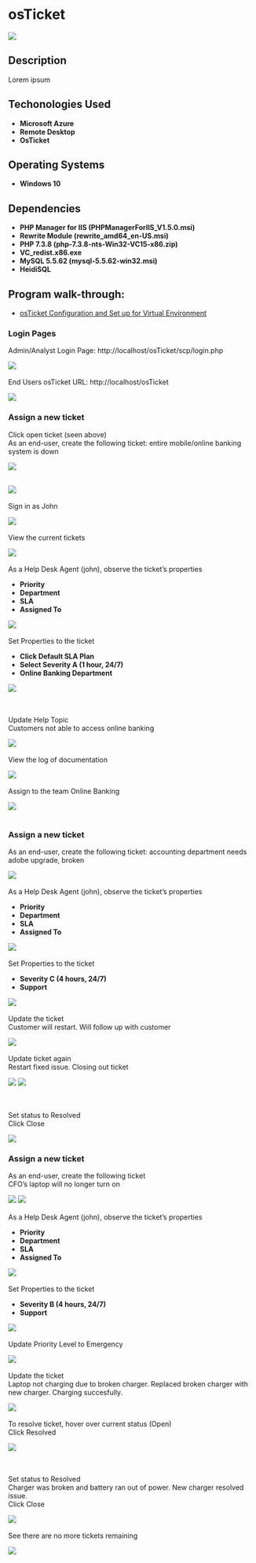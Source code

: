 <h1>osTicket</h1>

![](https://github.com/rbrianshutt/osticket/blob/main/osTicket/osticket-logo1.png)


<h2>Description</h2>
Lorem ipsum
<br />

<h2>Techonologies Used</h2>

- <b>Microsoft Azure</b> 
- <b>Remote Desktop</b>
- <b>OsTicket</b>

<h2>Operating Systems</h2>

- <b>Windows 10 </b> 

<h2>Dependencies</h2>

- <b>PHP Manager for IIS (PHPManagerForIIS_V1.5.0.msi)</b> 
- <b>Rewrite Module (rewrite_amd64_en-US.msi)</b>
- <b>PHP 7.3.8 (php-7.3.8-nts-Win32-VC15-x86.zip)</b> 
- <b>VC_redist.x86.exe</b>
- <b>MySQL 5.5.62 (mysql-5.5.62-win32.msi)</b> 
- <b>HeidiSQL</b>

<h2>Program walk-through:</h2>

- [osTicket Configuration and Set up for Virtual Environment](https://github.com/rbrianshutt/osticket_configuration) 

<h3>Login Pages</h3>

Admin/Analyst Login Page: http://localhost/osTicket/scp/login.php  <br/>

![](https://github.com/rbrianshutt/osticket/blob/main/osTicket/3%20osTicket%20login.PNG)
<br />
<br />
End Users osTicket URL: http://localhost/osTicket <br/>

![](https://github.com/rbrianshutt/osticket/blob/main/osTicket/3.1.support%20center.PNG)
<br />

<h3>Assign a new ticket</h3>

Click open ticket (seen above) <br/>
As an end-user, create the following ticket: entire mobile/online banking system is down <br/>
 
![](https://github.com/rbrianshutt/osticket/blob/main/osTicket/13.1%20create%20ticket.PNG)
<br/>
<br/>

![](https://github.com/rbrianshutt/osticket/blob/main/osTicket/13.2ticket%20created.PNG)
<br />
<br />
Sign in as John  <br/>

![](https://github.com/rbrianshutt/osticket/blob/main/osTicket/13.3john%20login.PNG)
<br/>
<br/>
View the current tickets <br/>

![](https://github.com/rbrianshutt/osticket/blob/main/osTicket/13.4%20tickets.PNG)
<br/>
<br/>
As a Help Desk Agent (john), observe the ticket’s properties <br/>

- <b>Priority</b> 
- <b>Department</b>
- <b>SLA</b>
- <b>Assigned To</b>

![](https://github.com/rbrianshutt/osticket/blob/main/osTicket/13.5observe%20ticket%20properties.PNG)
<br />
<br />
Set Properties to the ticket<br/>
- <b>Click Default SLA Plan</b> 
- <b>Select Severity A (1 hour, 24/7)</b>
- <b>Online Banking Department</b>

![](https://github.com/rbrianshutt/osticket/blob/main/osTicket/13.6update%20sla.PNG)

<br />
<br />
Update Help Topic  <br/>
Customers not able to access online banking <br/>

![](https://github.com/rbrianshutt/osticket/blob/main/osTicket/13.7update%20help%20topic.PNG)
<br />
<br />
View the log of documentation <br/>

![](https://github.com/rbrianshutt/osticket/blob/main/osTicket/13.8view%20log%20of%20documentation.PNG)
<br />
<br />
Assign to the team Online Banking <br/>

![](https://github.com/rbrianshutt/osticket/blob/main/osTicket/13.9assign%20to%20a%20team.PNG)
<br />
<br />

<h3>Assign a new ticket</h3>

As an end-user, create the following ticket: accounting department needs adobe upgrade, broken <br/>

![](https://github.com/rbrianshutt/osticket/blob/main/osTicket/14.1create%20ticket.PNG)
<br />
<br />
As a Help Desk Agent (john), observe the ticket’s properties <br/>

- <b>Priority</b> 
- <b>Department</b>
- <b>SLA</b>
- <b>Assigned To</b>

![](https://github.com/rbrianshutt/osticket/blob/main/osTicket/14.2view%20ticket%20as%20john.PNG)
<br />
<br />
Set Properties to the ticket <br/>

- <b>Severity C (4 hours, 24/7)</b> 
- <b>Support</b>

![](https://github.com/rbrianshutt/osticket/blob/main/osTicket/14.3update%20sla.PNG)
<br />
<br />
Update the ticket  <br/>
Customer will restart.  Will follow up with customer  <br/>

![](https://github.com/rbrianshutt/osticket/blob/main/osTicket/14.4update%20ticket.PNG)
<br />
<br />
Update ticket again  <br/>
Restart fixed issue.  Closing out ticket <br/>

![](https://github.com/rbrianshutt/osticket/blob/main/osTicket/14.5update%20ticket%20again.PNG)
![](https://github.com/rbrianshutt/osticket/blob/main/osTicket/14.6resolve%20ticket.PNG)

<br />
<br />
Set status to Resolved  <br/>
Click Close  <br/>

![](https://github.com/rbrianshutt/osticket/blob/main/osTicket/14.7close%20ticket.PNG)
<br />

<h3>Assign a new ticket</h3>

As an end-user, create the following ticket  <br/>
CFO’s laptop will no longer turn on <br/>

![](https://github.com/rbrianshutt/osticket/blob/main/osTicket/15.1create%20ticket.PNG)
![](https://github.com/rbrianshutt/osticket/blob/main/osTicket/15.2view%20ticket.PNG)
<br />
<br />
As a Help Desk Agent (john), observe the ticket’s properties <br/>

- <b>Priority</b> 
- <b>Department</b>
- <b>SLA</b>
- <b>Assigned To</b>

![](https://github.com/rbrianshutt/osticket/blob/main/osTicket/15.3view%20ticket%20properties.PNG)
<br />
<br />
Set Properties to the ticket  <br/>

- <b>Severity B (4 hours, 24/7)</b> 
- <b>Support</b>

![](https://github.com/rbrianshutt/osticket/blob/main/osTicket/15.4sla.PNG)
<br />
<br />
Update Priority Level to Emergency  <br/>

![](https://github.com/rbrianshutt/osticket/blob/main/osTicket/15.5priority.PNG)
<br />
<br />
Update the ticket  <br/>
Laptop not charging due to broken charger. Replaced broken charger with new charger.  Charging succesfully.

![](https://github.com/rbrianshutt/osticket/blob/main/osTicket/15.7update%20ticket.PNG)
<br />
<br />
To resolve ticket, hover over current status (Open) <br/>
Click Resolved <br/>

![](https://github.com/rbrianshutt/osticket/blob/main/osTicket/15.8resolve%20ticket.PNG)

<br />
<br />
Set status to Resolved <br/>
Charger was broken and battery ran out of power. New charger resolved issue. <br/>
Click Close <br/>

![](https://github.com/rbrianshutt/osticket/blob/main/osTicket/15.9close%20ticket.PNG)
<br />
<br />
See there are no more tickets remaining <br/>

![](https://github.com/rbrianshutt/osticket/blob/main/osTicket/15.10%20no%20tickets.PNG)
<br />
<br />




